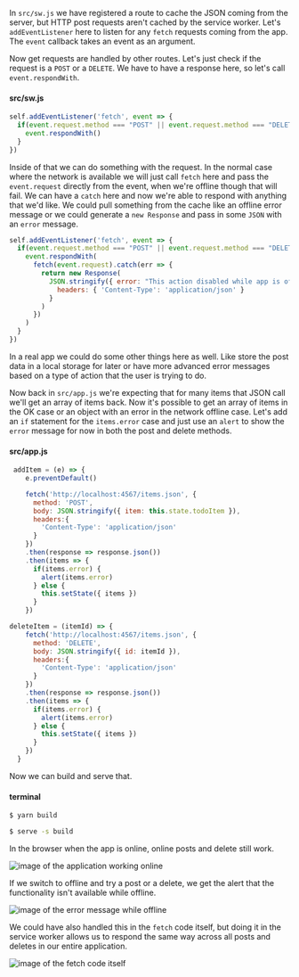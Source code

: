 In `src/sw.js` we have registered a route to cache the JSON coming from the server, but HTTP post requests aren't cached by the service worker. Let's `addEventListener` here to listen for any `fetch` requests coming from the app. The `event` callback takes an event as an argument.

Now get requests are handled by other routes. Let's just check if the request is a `POST` or a `DELETE`. We have to have a response here, so let's call `event.respondWith`. 

#### src/sw.js
```js
self.addEventListener('fetch', event => {
  if(event.request.method === "POST" || event.request.method === "DELETE") {
    event.respondWith()
  }
})
```

Inside of that we can do something with the request. In the normal case where the network is available we will just call `fetch` here and pass the `event.request` directly from the event, when we're offline though that will fail. We can have a `catch` here and now we're able to respond with anything that we'd like. We could pull something from the cache like an offline error message or we could generate a `new Response` and pass in some `JSON` with an `error` message. 

```js
self.addEventListener('fetch', event => {
  if(event.request.method === "POST" || event.request.method === "DELETE") {
    event.respondWith(
      fetch(event.request).catch(err => {
        return new Response(
          JSON.stringify({ error: "This action disabled while app is offline" }), {
            headers: { 'Content-Type': 'application/json' }
          }
        )
      })
    )
  }
})
```


In a real app we could do some other things here as well. Like store the post data in a local storage for later or have more advanced error messages based on a type of action that the user is trying to do.

Now back in `src/app.js` we're expecting that for many items that JSON call we'll get an array of items back. Now it's possible to get an array of items in the OK case or an object with an error in the network offline case. Let's add an `if` statement for the `items.error` case and just use an `alert` to show the `error` message for now in both the post and delete methods. 

#### src/app.js
```js
 addItem = (e) => {
    e.preventDefault()

    fetch('http://localhost:4567/items.json', {
      method: 'POST',
      body: JSON.stringify({ item: this.state.todoItem }),
      headers:{
        'Content-Type': 'application/json'
      }
    })
    .then(response => response.json())
    .then(items => {
      if(items.error) {
        alert(items.error)
      } else {
        this.setState({ items })        
      }
    })
```

```js
deleteItem = (itemId) => {
    fetch('http://localhost:4567/items.json', {
      method: 'DELETE',
      body: JSON.stringify({ id: itemId }),
      headers:{
        'Content-Type': 'application/json'
      }
    })
    .then(response => response.json())
    .then(items => {
      if(items.error) {
        alert(items.error)
      } else {
        this.setState({ items })        
      }
    })
  }
```

Now we can build and serve that. 

#### terminal
```bash
$ yarn build
```
```bash
$ serve -s build
```

In the browser when the app is online, online posts and delete still work.

![image of the application working online](https://res.cloudinary.com/dg3gyk0gu/image/upload/v1544582334/transcript-images/react-show-an-error-when-a-post-or-delete-fails-in-an-offline-pwa-appworking.png)

If we switch to offline and try a post or a delete, we get the alert that the functionality isn't available while offline. 

![image of the error message while offline](https://res.cloudinary.com/dg3gyk0gu/image/upload/v1544582336/transcript-images/react-show-an-error-when-a-post-or-delete-fails-in-an-offline-pwa-erroroffline.png)

We could have also handled this in the `fetch` code itself, but doing it in the service worker allows us to respond the same way across all posts and deletes in our entire application.

![image of the fetch code itself](https://res.cloudinary.com/dg3gyk0gu/image/upload/v1544582339/transcript-images/react-show-an-error-when-a-post-or-delete-fails-in-an-offline-pwa-fetch.png)

